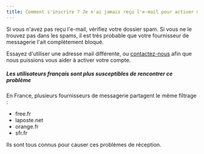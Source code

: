 ```yaml
---
title: Comment s'inscrire ? Je n'ai jamais reçu l'e-mail pour activer mon compte !
---
```


Si vous n'avez pas reçu l'e-mail, vérifiez votre dossier spam. Si vous ne le trouvez pas dans les spams, il est très probable que votre fournisseur de messagerie l'ait complètement bloqué.

Essayez d'utiliser une adresse mail différente, ou [contactez-nous](https://chat.freesewing.org/) afin que nous puissions vous aider à activer votre compte.

<Note>

##### Les utilisateurs français sont plus susceptibles de rencontrer ce problème

En France, plusieurs fournisseurs de messagerie partagent le même filtrage :

-   free.fr
-   laposte.net
-   orange.fr
-   sfr.fr

Ils sont tous connus pour causer ces problèmes de réception.

</Note>
